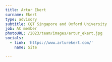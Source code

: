 ```yaml
---
title: Artur Ekert
surname: Ekert
type: advisory
subtitle: CQT Singapore and Oxford University
job: AC member
photoURL: /2023/team/images/artur_ekert.jpg
socials:
  - link: 'https://www.arturekert.com/'
    name: Site

---
```

